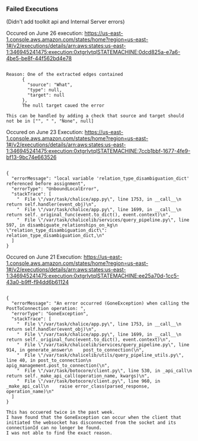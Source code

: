 ### Failed Executions
(Didn't add toolkit api and Internal Server errors)

Occured on June 26
execution: https://us-east-1.console.aws.amazon.com/states/home?region=us-east-1#/v2/executions/details/arn:aws:states:us-east-1:346945241475:execution:0xtgrlvtqlSTATEMACHINE:0dcd825a-e7a6-4be5-be8f-44f562bd4e78
```

Reason: One of the extracted edges contained       
      {
        "source": "What",
        "type": null,
        "target": null
      },
      The null target caued the error

This can be handled by adding a check that source and target should not be in ["", " ", "None", null]
```

Occured on June 23
Execution: https://us-east-1.console.aws.amazon.com/states/home?region=us-east-1#/v2/executions/details/arn:aws:states:us-east-1:346945241475:execution:0xtgrlvtqlSTATEMACHINE:7ccb1bbf-1677-4fe9-bf13-9bc74e663526
```

{
  "errorMessage": "local variable 'relation_type_disambiguation_dict' referenced before assignment",
  "errorType": "UnboundLocalError",
  "stackTrace": [
    "  File \"/var/task/chalice/app.py\", line 1753, in __call__\n    return self.handler(event_obj)\n",
    "  File \"/var/task/chalice/app.py\", line 1699, in __call__\n    return self._original_func(event.to_dict(), event.context)\n",
    "  File \"/var/task/chalicelib/services/query_pipeline.py\", line 597, in disambiguate_relationships_on_kg\n    \"relation_type_disambiguation_dict\": relation_type_disambiguation_dict,\n"
  ]
}
```


Occured on June 21
Execution: https://us-east-1.console.aws.amazon.com/states/home?region=us-east-1#/v2/executions/details/arn:aws:states:us-east-1:346945241475:execution:0xtgrlvtqlSTATEMACHINE:ee25a70d-1cc5-43a0-b9ff-f94dd6b61124
```

{
  "errorMessage": "An error occurred (GoneException) when calling the PostToConnection operation: ",
  "errorType": "GoneException",
  "stackTrace": [
    "  File \"/var/task/chalice/app.py\", line 1753, in __call__\n    return self.handler(event_obj)\n",
    "  File \"/var/task/chalice/app.py\", line 1699, in __call__\n    return self._original_func(event.to_dict(), event.context)\n",
    "  File \"/var/task/chalicelib/services/query_pipeline.py\", line 914, in generate_answer\n    post_to_connection(\n",
    "  File \"/var/task/chalicelib/utils/query_pipeline_utils.py\", line 40, in post_to_connection\n    apig_management.post_to_connection(\n",
    "  File \"/var/task/botocore/client.py\", line 530, in _api_call\n    return self._make_api_call(operation_name, kwargs)\n",
    "  File \"/var/task/botocore/client.py\", line 960, in _make_api_call\n    raise error_class(parsed_response, operation_name)\n"
  ]
}

This has occuered twice in the past week.
I have found that the GoneException can occur when the client that initiated the websocket has disconnected from the socket and its connectionId can no longer be found.
I was not able to find the exact reason.
```